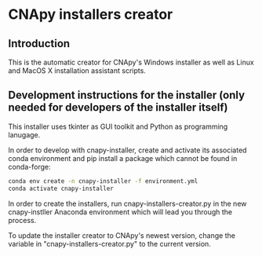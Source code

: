 # CNApy installers creator

## Introduction

This is the automatic creator for CNApy's Windows installer as well as Linux and MacOS X installation assistant scripts.

## Development instructions for the installer (only needed for developers of the installer itself)

This installer uses tkinter as GUI toolkit and Python as programming lanugage.

In order to develop with cnapy-installer, create and activate its associated conda environment and pip install a package which cannot be found in conda-forge:

```sh
conda env create -n cnapy-installer -f environment.yml
conda activate cnapy-installer
```

In order to create the installers, run cnapy-installers-creator.py in the new cnapy-instller Anaconda environment which will lead you through the process.

To update the installer creator to CNApy's newest version, change the variable in "cnapy-installers-creator.py" to the current version.
